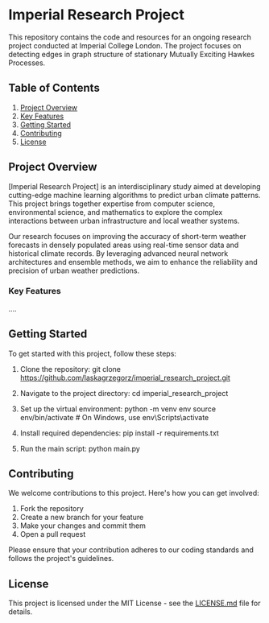 # Imperial Research Project

This repository contains the code and resources for an ongoing research project conducted at Imperial College London. The project focuses on detecting edges in graph structure of stationary Mutually Exciting Hawkes Processes.

## Table of Contents
1. [Project Overview](#project-overview)
2. [Key Features](#key-features)
3. [Getting Started](#getting-started)
4. [Contributing](#contributing)
5. [License](#license)

## Project Overview

[Imperial Research Project] is an interdisciplinary study aimed at developing cutting-edge machine learning algorithms to predict urban climate patterns. This project brings together expertise from computer science, environmental science, and mathematics to explore the complex interactions between urban infrastructure and local weather systems.

Our research focuses on improving the accuracy of short-term weather forecasts in densely populated areas using real-time sensor data and historical climate records. By leveraging advanced neural network architectures and ensemble methods, we aim to enhance the reliability and precision of urban weather predictions.

### Key Features

....

## Getting Started

To get started with this project, follow these steps:

1. Clone the repository:
git clone https://github.com/laskagrzegorz/imperial_research_project.git


2. Navigate to the project directory:
cd imperial_research_project


3. Set up the virtual environment:
python -m venv env source env/bin/activate # On Windows, use env\Scripts\activate


4. Install required dependencies:
pip install -r requirements.txt


5. Run the main script:
python main.py


## Contributing

We welcome contributions to this project. Here's how you can get involved:

1. Fork the repository
2. Create a new branch for your feature
3. Make your changes and commit them
4. Open a pull request

Please ensure that your contribution adheres to our coding standards and follows the project's guidelines.

## License

This project is licensed under the MIT License - see the [LICENSE.md](LICENSE.md) file for details.
